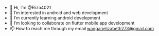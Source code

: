 - 👋 Hi, I’m @Eliza4021
- 👀 I’m interested in android and web development 
- 🌱 I’m currently learning android development 
- 💞️ I’m looking to collaborate on flutter mobile app development
- 📫 How to reach me through my email wangarielizabeth273@gmail.com

<!---
Eliza4021/Eliza4021 is a ✨ special ✨ repository because its `README.md` (this file) appears on your GitHub profile.
You can click the Preview link to take a look at your changes.
--->
